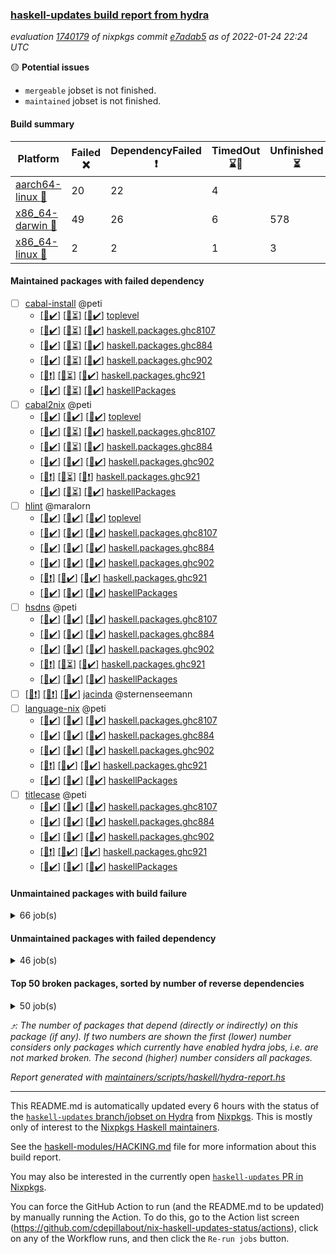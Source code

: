 ### [haskell-updates build report from hydra](https://hydra.nixos.org/jobset/nixpkgs/haskell-updates)
*evaluation [1740179](https://hydra.nixos.org/eval/1740179) of nixpkgs commit [e7adab5](https://github.com/NixOS/nixpkgs/commits/e7adab577c7120d8e76d5a28f1552836ccdd69fc) as of 2022-01-24 22:24 UTC*

:yellow_circle: **Potential issues**
  * `mergeable` jobset is not finished.
  * `maintained` jobset is not finished.

#### Build summary

 | Platform | Failed :x: | DependencyFailed :heavy_exclamation_mark: | TimedOut :hourglass::no_entry_sign: | Unfinished :hourglass_flowing_sand: | Success :heavy_check_mark: | 
 | --- | --- | --- | --- | --- | --- | 
 | [aarch64-linux :iphone:](https://hydra.nixos.org/eval/1740179?filter=.aarch64-linux) | 20 | 22 | 4 |  | 7145 | 
 | [x86_64-darwin :apple:](https://hydra.nixos.org/eval/1740179?filter=.x86_64-darwin) | 49 | 26 | 6 | 578 | 6475 | 
 | [x86_64-linux :penguin:](https://hydra.nixos.org/eval/1740179?filter=.x86_64-linux) | 2 | 2 | 1 | 3 | 7215 | 
#### Maintained packages with failed dependency
- [ ] [cabal-install](https://hydra.nixos.org/eval/1740179?filter=cabal-install) @peti
  - [[:iphone::heavy_check_mark:]](https://hydra.nixos.org/build/165216299) [[:apple::hourglass_flowing_sand:]](https://hydra.nixos.org/build/165216261) [[:penguin::heavy_check_mark:]](https://hydra.nixos.org/build/165218800) [toplevel](https://hydra.nixos.org/eval/1740179?filter=cabal-install)
  - [[:iphone::heavy_check_mark:]](https://hydra.nixos.org/build/165217407) [[:apple::hourglass_flowing_sand:]](https://hydra.nixos.org/build/165215273) [[:penguin::heavy_check_mark:]](https://hydra.nixos.org/build/165215329) [haskell.packages.ghc8107](https://hydra.nixos.org/eval/1740179?filter=haskell.packages.ghc8107.cabal-install)
  - [[:iphone::heavy_check_mark:]](https://hydra.nixos.org/build/165215454) [[:apple::hourglass_flowing_sand:]](https://hydra.nixos.org/build/165217418) [[:penguin::heavy_check_mark:]](https://hydra.nixos.org/build/165217020) [haskell.packages.ghc884](https://hydra.nixos.org/eval/1740179?filter=haskell.packages.ghc884.cabal-install)
  - [[:iphone::heavy_check_mark:]](https://hydra.nixos.org/build/165216940) [[:apple::hourglass_flowing_sand:]](https://hydra.nixos.org/build/165215377) [[:penguin::heavy_check_mark:]](https://hydra.nixos.org/build/165216016) [haskell.packages.ghc902](https://hydra.nixos.org/eval/1740179?filter=haskell.packages.ghc902.cabal-install)
  - [[:iphone::heavy_exclamation_mark:]](https://hydra.nixos.org/build/165245288) [[:apple::hourglass_flowing_sand:]](https://hydra.nixos.org/build/165245280) [[:penguin::heavy_check_mark:]](https://hydra.nixos.org/build/165245282) [haskell.packages.ghc921](https://hydra.nixos.org/eval/1740179?filter=haskell.packages.ghc921.cabal-install)
  - [[:iphone::heavy_check_mark:]](https://hydra.nixos.org/build/165215342) [[:apple::hourglass_flowing_sand:]](https://hydra.nixos.org/build/165216052) [[:penguin::heavy_check_mark:]](https://hydra.nixos.org/build/165216217) [haskellPackages](https://hydra.nixos.org/eval/1740179?filter=haskellPackages.cabal-install)
- [ ] [cabal2nix](https://hydra.nixos.org/eval/1740179?filter=cabal2nix) @peti
  - [[:iphone::heavy_check_mark:]](https://hydra.nixos.org/build/165217163) [[:apple::heavy_check_mark:]](https://hydra.nixos.org/build/165218249) [[:penguin::heavy_check_mark:]](https://hydra.nixos.org/build/165216930) [toplevel](https://hydra.nixos.org/eval/1740179?filter=cabal2nix)
  - [[:iphone::heavy_check_mark:]](https://hydra.nixos.org/build/165217963) [[:apple::hourglass_flowing_sand:]](https://hydra.nixos.org/build/165218731) [[:penguin::heavy_check_mark:]](https://hydra.nixos.org/build/165215116) [haskell.packages.ghc8107](https://hydra.nixos.org/eval/1740179?filter=haskell.packages.ghc8107.cabal2nix)
  - [[:iphone::heavy_check_mark:]](https://hydra.nixos.org/build/165215140) [[:apple::hourglass_flowing_sand:]](https://hydra.nixos.org/build/165217254) [[:penguin::heavy_check_mark:]](https://hydra.nixos.org/build/165216580) [haskell.packages.ghc884](https://hydra.nixos.org/eval/1740179?filter=haskell.packages.ghc884.cabal2nix)
  - [[:iphone::heavy_check_mark:]](https://hydra.nixos.org/build/165216957) [[:apple::heavy_check_mark:]](https://hydra.nixos.org/build/165215387) [[:penguin::heavy_check_mark:]](https://hydra.nixos.org/build/165216607) [haskell.packages.ghc902](https://hydra.nixos.org/eval/1740179?filter=haskell.packages.ghc902.cabal2nix)
  - [[:iphone::heavy_exclamation_mark:]](https://hydra.nixos.org/build/165245279) [[:apple::hourglass_flowing_sand:]](https://hydra.nixos.org/build/165245286) [[:penguin::heavy_exclamation_mark:]](https://hydra.nixos.org/build/165245302) [haskell.packages.ghc921](https://hydra.nixos.org/eval/1740179?filter=haskell.packages.ghc921.cabal2nix)
  - [[:iphone::heavy_check_mark:]](https://hydra.nixos.org/build/165218573) [[:apple::hourglass_flowing_sand:]](https://hydra.nixos.org/build/165217515) [[:penguin::heavy_check_mark:]](https://hydra.nixos.org/build/165217323) [haskellPackages](https://hydra.nixos.org/eval/1740179?filter=haskellPackages.cabal2nix)
- [ ] [hlint](https://hydra.nixos.org/eval/1740179?filter=hlint) @maralorn
  - [[:iphone::heavy_check_mark:]](https://hydra.nixos.org/build/164942263) [[:apple::heavy_check_mark:]](https://hydra.nixos.org/build/164943174) [[:penguin::heavy_check_mark:]](https://hydra.nixos.org/build/164942542) [toplevel](https://hydra.nixos.org/eval/1740179?filter=hlint)
  - [[:iphone::heavy_check_mark:]](https://hydra.nixos.org/build/164946528) [[:apple::heavy_check_mark:]](https://hydra.nixos.org/build/164944114) [[:penguin::heavy_check_mark:]](https://hydra.nixos.org/build/164947190) [haskell.packages.ghc8107](https://hydra.nixos.org/eval/1740179?filter=haskell.packages.ghc8107.hlint)
  - [[:iphone::heavy_check_mark:]](https://hydra.nixos.org/build/164942727) [[:apple::heavy_check_mark:]](https://hydra.nixos.org/build/164948647) [[:penguin::heavy_check_mark:]](https://hydra.nixos.org/build/164942167) [haskell.packages.ghc884](https://hydra.nixos.org/eval/1740179?filter=haskell.packages.ghc884.hlint)
  - [[:iphone::heavy_check_mark:]](https://hydra.nixos.org/build/164942594) [[:apple::heavy_check_mark:]](https://hydra.nixos.org/build/164947311) [[:penguin::heavy_check_mark:]](https://hydra.nixos.org/build/164946739) [haskell.packages.ghc902](https://hydra.nixos.org/eval/1740179?filter=haskell.packages.ghc902.hlint)
  - [[:iphone::heavy_exclamation_mark:]](https://hydra.nixos.org/build/164941831) [[:apple::heavy_check_mark:]](https://hydra.nixos.org/build/164944186) [[:penguin::heavy_check_mark:]](https://hydra.nixos.org/build/164948220) [haskell.packages.ghc921](https://hydra.nixos.org/eval/1740179?filter=haskell.packages.ghc921.hlint)
  - [[:iphone::heavy_check_mark:]](https://hydra.nixos.org/build/164946073) [[:apple::heavy_check_mark:]](https://hydra.nixos.org/build/164941968) [[:penguin::heavy_check_mark:]](https://hydra.nixos.org/build/164941991) [haskellPackages](https://hydra.nixos.org/eval/1740179?filter=haskellPackages.hlint)
- [ ] [hsdns](https://hydra.nixos.org/eval/1740179?filter=hsdns) @peti
  - [[:iphone::heavy_check_mark:]](https://hydra.nixos.org/build/163598299) [[:apple::heavy_check_mark:]](https://hydra.nixos.org/build/163593462) [[:penguin::heavy_check_mark:]](https://hydra.nixos.org/build/163597083) [haskell.packages.ghc8107](https://hydra.nixos.org/eval/1740179?filter=haskell.packages.ghc8107.hsdns)
  - [[:iphone::heavy_check_mark:]](https://hydra.nixos.org/build/163606362) [[:apple::heavy_check_mark:]](https://hydra.nixos.org/build/163599425) [[:penguin::heavy_check_mark:]](https://hydra.nixos.org/build/163594078) [haskell.packages.ghc884](https://hydra.nixos.org/eval/1740179?filter=haskell.packages.ghc884.hsdns)
  - [[:iphone::heavy_check_mark:]](https://hydra.nixos.org/build/163603200) [[:apple::heavy_check_mark:]](https://hydra.nixos.org/build/163610922) [[:penguin::heavy_check_mark:]](https://hydra.nixos.org/build/163609631) [haskell.packages.ghc902](https://hydra.nixos.org/eval/1740179?filter=haskell.packages.ghc902.hsdns)
  - [[:iphone::heavy_exclamation_mark:]](https://hydra.nixos.org/build/165245303) [[:apple::hourglass_flowing_sand:]](https://hydra.nixos.org/build/165245274) [[:penguin::heavy_check_mark:]](https://hydra.nixos.org/build/165245290) [haskell.packages.ghc921](https://hydra.nixos.org/eval/1740179?filter=haskell.packages.ghc921.hsdns)
  - [[:iphone::heavy_check_mark:]](https://hydra.nixos.org/build/163595651) [[:apple::heavy_check_mark:]](https://hydra.nixos.org/build/163603397) [[:penguin::heavy_check_mark:]](https://hydra.nixos.org/build/163608482) [haskellPackages](https://hydra.nixos.org/eval/1740179?filter=haskellPackages.hsdns)
- [ ] [[:iphone::heavy_exclamation_mark:]](https://hydra.nixos.org/build/165217761) [[:apple::heavy_exclamation_mark:]](https://hydra.nixos.org/build/165216805) [[:penguin::heavy_check_mark:]](https://hydra.nixos.org/build/165215018) [jacinda](https://hydra.nixos.org/eval/1740179?filter=jacinda) @sternenseemann
- [ ] [language-nix](https://hydra.nixos.org/eval/1740179?filter=language-nix) @peti
  - [[:iphone::heavy_check_mark:]](https://hydra.nixos.org/build/164945580) [[:apple::heavy_check_mark:]](https://hydra.nixos.org/build/164942844) [[:penguin::heavy_check_mark:]](https://hydra.nixos.org/build/164946350) [haskell.packages.ghc8107](https://hydra.nixos.org/eval/1740179?filter=haskell.packages.ghc8107.language-nix)
  - [[:iphone::heavy_check_mark:]](https://hydra.nixos.org/build/164948066) [[:apple::heavy_check_mark:]](https://hydra.nixos.org/build/164944358) [[:penguin::heavy_check_mark:]](https://hydra.nixos.org/build/164947761) [haskell.packages.ghc884](https://hydra.nixos.org/eval/1740179?filter=haskell.packages.ghc884.language-nix)
  - [[:iphone::heavy_check_mark:]](https://hydra.nixos.org/build/164946998) [[:apple::heavy_check_mark:]](https://hydra.nixos.org/build/164942141) [[:penguin::heavy_check_mark:]](https://hydra.nixos.org/build/164943550) [haskell.packages.ghc902](https://hydra.nixos.org/eval/1740179?filter=haskell.packages.ghc902.language-nix)
  - [[:iphone::heavy_exclamation_mark:]](https://hydra.nixos.org/build/164943169) [[:apple::heavy_check_mark:]](https://hydra.nixos.org/build/164947610) [[:penguin::heavy_check_mark:]](https://hydra.nixos.org/build/164943232) [haskell.packages.ghc921](https://hydra.nixos.org/eval/1740179?filter=haskell.packages.ghc921.language-nix)
  - [[:iphone::heavy_check_mark:]](https://hydra.nixos.org/build/164945289) [[:apple::heavy_check_mark:]](https://hydra.nixos.org/build/164945407) [[:penguin::heavy_check_mark:]](https://hydra.nixos.org/build/164945326) [haskellPackages](https://hydra.nixos.org/eval/1740179?filter=haskellPackages.language-nix)
- [ ] [titlecase](https://hydra.nixos.org/eval/1740179?filter=titlecase) @peti
  - [[:iphone::heavy_check_mark:]](https://hydra.nixos.org/build/163603558) [[:apple::heavy_check_mark:]](https://hydra.nixos.org/build/163610959) [[:penguin::heavy_check_mark:]](https://hydra.nixos.org/build/163611365) [haskell.packages.ghc8107](https://hydra.nixos.org/eval/1740179?filter=haskell.packages.ghc8107.titlecase)
  - [[:iphone::heavy_check_mark:]](https://hydra.nixos.org/build/163593759) [[:apple::heavy_check_mark:]](https://hydra.nixos.org/build/163605317) [[:penguin::heavy_check_mark:]](https://hydra.nixos.org/build/163605764) [haskell.packages.ghc884](https://hydra.nixos.org/eval/1740179?filter=haskell.packages.ghc884.titlecase)
  - [[:iphone::heavy_check_mark:]](https://hydra.nixos.org/build/163605202) [[:apple::heavy_check_mark:]](https://hydra.nixos.org/build/163591651) [[:penguin::heavy_check_mark:]](https://hydra.nixos.org/build/163609862) [haskell.packages.ghc902](https://hydra.nixos.org/eval/1740179?filter=haskell.packages.ghc902.titlecase)
  - [[:iphone::heavy_exclamation_mark:]](https://hydra.nixos.org/build/163609780) [[:apple::heavy_check_mark:]](https://hydra.nixos.org/build/163599542) [[:penguin::heavy_check_mark:]](https://hydra.nixos.org/build/163606707) [haskell.packages.ghc921](https://hydra.nixos.org/eval/1740179?filter=haskell.packages.ghc921.titlecase)
  - [[:iphone::heavy_check_mark:]](https://hydra.nixos.org/build/163609027) [[:apple::heavy_check_mark:]](https://hydra.nixos.org/build/163592902) [[:penguin::heavy_check_mark:]](https://hydra.nixos.org/build/163604853) [haskellPackages](https://hydra.nixos.org/eval/1740179?filter=haskellPackages.titlecase)
#### Unmaintained packages with build failure
<details><summary>66 job(s) </summary>

- [ ] [[:iphone::heavy_check_mark:]](https://hydra.nixos.org/build/163602909) [[:apple::x:]](https://hydra.nixos.org/build/163593731) [[:penguin::heavy_check_mark:]](https://hydra.nixos.org/build/163595162) [haskellPackages.di-core](https://hydra.nixos.org/eval/1740179?filter=haskellPackages.di-core)  :arrow_heading_up: 7 | 11
- [ ] [[:iphone::heavy_check_mark:]](https://hydra.nixos.org/build/163594891) [[:apple::x:]](https://hydra.nixos.org/build/163597672) [[:penguin::heavy_check_mark:]](https://hydra.nixos.org/build/163598563) [haskellPackages.thyme](https://hydra.nixos.org/eval/1740179?filter=haskellPackages.thyme)  :arrow_heading_up: 6 | 15
- [ ] [[:iphone::heavy_check_mark:]](https://hydra.nixos.org/build/164945693) [[:apple::x:]](https://hydra.nixos.org/build/164941536) [[:penguin::heavy_check_mark:]](https://hydra.nixos.org/build/164944317) [haskellPackages.exinst](https://hydra.nixos.org/eval/1740179?filter=haskellPackages.exinst)  :arrow_heading_up: 4 | 6
- [ ] [[:iphone::x:]](https://hydra.nixos.org/build/164945369) [[:apple::x:]](https://hydra.nixos.org/build/164947298) [[:penguin::heavy_check_mark:]](https://hydra.nixos.org/build/164948422) [haskellPackages.ptr-poker](https://hydra.nixos.org/eval/1740179?filter=haskellPackages.ptr-poker)  :arrow_heading_up: 3 | 4
- [ ] [[:iphone::x:]](https://hydra.nixos.org/build/163607420) [[:apple::heavy_check_mark:]](https://hydra.nixos.org/build/163599554) [[:penguin::heavy_check_mark:]](https://hydra.nixos.org/build/163611279) [haskellPackages.twitter-types](https://hydra.nixos.org/eval/1740179?filter=haskellPackages.twitter-types)  :arrow_heading_up: 2 | 4
- [ ] [[:iphone::x:]](https://hydra.nixos.org/build/163606438) [[:apple::heavy_check_mark:]](https://hydra.nixos.org/build/163606697) [[:penguin::heavy_check_mark:]](https://hydra.nixos.org/build/163611167) [haskellPackages.long-double](https://hydra.nixos.org/eval/1740179?filter=haskellPackages.long-double)  :arrow_heading_up: 2 | 2
- [ ] [[:iphone::x:]](https://hydra.nixos.org/build/163591938) [[:apple::heavy_check_mark:]](https://hydra.nixos.org/build/163601510) [[:penguin::heavy_check_mark:]](https://hydra.nixos.org/build/163598995) [haskellPackages.OrderedBits](https://hydra.nixos.org/eval/1740179?filter=haskellPackages.OrderedBits)  :arrow_heading_up: 1 | 36
- [ ] [[:iphone::heavy_check_mark:]](https://hydra.nixos.org/build/164947185) [[:apple::x:]](https://hydra.nixos.org/build/164943662) [[:penguin::heavy_check_mark:]](https://hydra.nixos.org/build/164943665) [haskellPackages.free-vector-spaces](https://hydra.nixos.org/eval/1740179?filter=haskellPackages.free-vector-spaces)  :arrow_heading_up: 1 | 7
- [ ] [[:iphone::x:]](https://hydra.nixos.org/build/165245287) [[:apple::hourglass_flowing_sand:]](https://hydra.nixos.org/build/165245285) [[:penguin::heavy_check_mark:]](https://hydra.nixos.org/build/165245294) [haskellPackages.quic](https://hydra.nixos.org/eval/1740179?filter=haskellPackages.quic)  :arrow_heading_up: 1 | 2
- [ ] [[:iphone::x:]](https://hydra.nixos.org/build/163597825) [[:apple::x:]](https://hydra.nixos.org/build/163601032) [[:penguin::heavy_check_mark:]](https://hydra.nixos.org/build/163590812) [haskellPackages.easytensor](https://hydra.nixos.org/eval/1740179?filter=haskellPackages.easytensor)  :arrow_heading_up: 1 | 1
- [ ] [[:iphone::heavy_check_mark:]](https://hydra.nixos.org/build/164943996) [[:apple::x:]](https://hydra.nixos.org/build/164947196) [[:penguin::heavy_check_mark:]](https://hydra.nixos.org/build/164946317) [haskellPackages.gi-gdkx11](https://hydra.nixos.org/eval/1740179?filter=haskellPackages.gi-gdkx11)  :arrow_heading_up: 1 | 1
- [ ] [[:iphone::heavy_check_mark:]](https://hydra.nixos.org/build/163605853) [[:apple::x:]](https://hydra.nixos.org/build/163611103) [[:penguin::heavy_check_mark:]](https://hydra.nixos.org/build/163610781) [haskellPackages.keep-alive](https://hydra.nixos.org/eval/1740179?filter=haskellPackages.keep-alive)  :arrow_heading_up: 1 | 1
- [ ] [[:iphone::x:]](https://hydra.nixos.org/build/163612271) [[:apple::heavy_check_mark:]](https://hydra.nixos.org/build/163608437) [[:penguin::heavy_check_mark:]](https://hydra.nixos.org/build/163592805) [haskellPackages.nlopt-haskell](https://hydra.nixos.org/eval/1740179?filter=haskellPackages.nlopt-haskell)  :arrow_heading_up: 1 | 1
- [ ] [[:iphone::heavy_check_mark:]](https://hydra.nixos.org/build/164944150) [[:apple::x:]](https://hydra.nixos.org/build/164942382) [[:penguin::heavy_check_mark:]](https://hydra.nixos.org/build/164945767) [haskellPackages.opencv](https://hydra.nixos.org/eval/1740179?filter=haskellPackages.opencv)  :arrow_heading_up: 1 | 1
- [ ] [[:iphone::x:]](https://hydra.nixos.org/build/163602341) [[:apple::heavy_check_mark:]](https://hydra.nixos.org/build/163592772) [[:penguin::heavy_check_mark:]](https://hydra.nixos.org/build/163600619) [haskellPackages.unicode-properties](https://hydra.nixos.org/eval/1740179?filter=haskellPackages.unicode-properties)  :arrow_heading_up: 1 | 1
- [ ] [[:iphone::x:]](https://hydra.nixos.org/build/165216160) [[:apple::hourglass_flowing_sand:]](https://hydra.nixos.org/build/165217758) [[:penguin::heavy_check_mark:]](https://hydra.nixos.org/build/165218290) [haskellPackages.accelerate-llvm](https://hydra.nixos.org/eval/1740179?filter=haskellPackages.accelerate-llvm)  :arrow_heading_up: 0 | 8
- [ ] [[:iphone::x:]](https://hydra.nixos.org/build/163593105) [[:apple::heavy_check_mark:]](https://hydra.nixos.org/build/163609414) [[:penguin::heavy_check_mark:]](https://hydra.nixos.org/build/163602769) [haskellPackages.freetype2](https://hydra.nixos.org/eval/1740179?filter=haskellPackages.freetype2)  :arrow_heading_up: 0 | 7
- [ ] [[:iphone::heavy_check_mark:]](https://hydra.nixos.org/build/163610748) [[:apple::x:]](https://hydra.nixos.org/build/163609063) [[:penguin::heavy_check_mark:]](https://hydra.nixos.org/build/163597417) [haskellPackages.pipes-zlib](https://hydra.nixos.org/eval/1740179?filter=haskellPackages.pipes-zlib)  :arrow_heading_up: 0 | 5
- [ ] [[:iphone::heavy_check_mark:]](https://hydra.nixos.org/build/163604730) [[:apple::x:]](https://hydra.nixos.org/build/163591596) [[:penguin::heavy_check_mark:]](https://hydra.nixos.org/build/163601566) [haskellPackages.hmidi](https://hydra.nixos.org/eval/1740179?filter=haskellPackages.hmidi)  :arrow_heading_up: 0 | 4
- [ ] [[:iphone::heavy_check_mark:]](https://hydra.nixos.org/build/164944011) [[:apple::x:]](https://hydra.nixos.org/build/164948707) [[:penguin::heavy_check_mark:]](https://hydra.nixos.org/build/164946968) [haskellPackages.zip](https://hydra.nixos.org/eval/1740179?filter=haskellPackages.zip)  :arrow_heading_up: 0 | 4
- [ ] [[:iphone::heavy_check_mark:]](https://hydra.nixos.org/build/163607902) [[:apple::x:]](https://hydra.nixos.org/build/163610720) [[:penguin::heavy_check_mark:]](https://hydra.nixos.org/build/163594875) [haskellPackages.posix-socket](https://hydra.nixos.org/eval/1740179?filter=haskellPackages.posix-socket)  :arrow_heading_up: 0 | 2
- [ ] [[:iphone::heavy_check_mark:]](https://hydra.nixos.org/build/163601275) [[:apple::x:]](https://hydra.nixos.org/build/163597993) [[:penguin::heavy_check_mark:]](https://hydra.nixos.org/build/163610805) [haskellPackages.hamid](https://hydra.nixos.org/eval/1740179?filter=haskellPackages.hamid)  :arrow_heading_up: 0 | 1
- [ ] [[:iphone::heavy_check_mark:]](https://hydra.nixos.org/build/163591202) [[:apple::x:]](https://hydra.nixos.org/build/163594989) [[:penguin::heavy_check_mark:]](https://hydra.nixos.org/build/163600017) [haskellPackages.hmatrix-morpheus](https://hydra.nixos.org/eval/1740179?filter=haskellPackages.hmatrix-morpheus)  :arrow_heading_up: 0 | 1
- [ ] [[:iphone::heavy_check_mark:]](https://hydra.nixos.org/build/163597611) [[:apple::x:]](https://hydra.nixos.org/build/163592124) [[:penguin::heavy_check_mark:]](https://hydra.nixos.org/build/163591085) [haskellPackages.huckleberry](https://hydra.nixos.org/eval/1740179?filter=haskellPackages.huckleberry)  :arrow_heading_up: 0 | 1
- [ ] [[:iphone::heavy_check_mark:]](https://hydra.nixos.org/build/164453682) [[:apple::x:]](https://hydra.nixos.org/build/163601268) [[:penguin::heavy_check_mark:]](https://hydra.nixos.org/build/164453475) [haskellPackages.openal-ffi](https://hydra.nixos.org/eval/1740179?filter=haskellPackages.openal-ffi)  :arrow_heading_up: 0 | 1
- [ ] [[:iphone::x:]](https://hydra.nixos.org/build/163608470) [[:apple::heavy_check_mark:]](https://hydra.nixos.org/build/163608295) [[:penguin::heavy_check_mark:]](https://hydra.nixos.org/build/163591677) [haskellPackages.picosat](https://hydra.nixos.org/eval/1740179?filter=haskellPackages.picosat)  :arrow_heading_up: 0 | 1
- [ ] [[:iphone::heavy_check_mark:]](https://hydra.nixos.org/build/163603685) [[:apple::x:]](https://hydra.nixos.org/build/163604347) [[:penguin::heavy_check_mark:]](https://hydra.nixos.org/build/163612387) [haskellPackages.select](https://hydra.nixos.org/eval/1740179?filter=haskellPackages.select)  :arrow_heading_up: 0 | 1
- [ ] [[:iphone::heavy_check_mark:]](https://hydra.nixos.org/build/163612080) [[:apple::x:]](https://hydra.nixos.org/build/163605847) [[:penguin::heavy_check_mark:]](https://hydra.nixos.org/build/163597087) [haskellPackages.sysinfo](https://hydra.nixos.org/eval/1740179?filter=haskellPackages.sysinfo)  :arrow_heading_up: 0 | 1
- [ ] [[:iphone::heavy_check_mark:]](https://hydra.nixos.org/build/163597252) [[:apple::x:]](https://hydra.nixos.org/build/163611368) [[:penguin::heavy_check_mark:]](https://hydra.nixos.org/build/163610804) [haskellPackages.FractalArt](https://hydra.nixos.org/eval/1740179?filter=haskellPackages.FractalArt) 
- [ ] [[:iphone::x:]](https://hydra.nixos.org/build/163605782) [[:apple::heavy_check_mark:]](https://hydra.nixos.org/build/163590814) [[:penguin::heavy_check_mark:]](https://hydra.nixos.org/build/163609608) [haskellPackages.HsASA](https://hydra.nixos.org/eval/1740179?filter=haskellPackages.HsASA) 
- [ ] [[:iphone::heavy_check_mark:]](https://hydra.nixos.org/build/163610256) [[:apple::x:]](https://hydra.nixos.org/build/163601720) [[:penguin::heavy_check_mark:]](https://hydra.nixos.org/build/163591510) [haskellPackages.chiphunk](https://hydra.nixos.org/eval/1740179?filter=haskellPackages.chiphunk) 
- [ ] [[:iphone::heavy_check_mark:]](https://hydra.nixos.org/build/163604321) [[:apple::x:]](https://hydra.nixos.org/build/163600324) [[:penguin::heavy_check_mark:]](https://hydra.nixos.org/build/163595948) [haskellPackages.diskhash](https://hydra.nixos.org/eval/1740179?filter=haskellPackages.diskhash) 
- [ ] [[:iphone::heavy_check_mark:]](https://hydra.nixos.org/build/163606690) [[:apple::x:]](https://hydra.nixos.org/build/163607960) [[:penguin::heavy_check_mark:]](https://hydra.nixos.org/build/163596661) [haskellPackages.epub-tools](https://hydra.nixos.org/eval/1740179?filter=haskellPackages.epub-tools) 
- [ ] [[:iphone::heavy_check_mark:]](https://hydra.nixos.org/build/163601574) [[:apple::x:]](https://hydra.nixos.org/build/163612101) [[:penguin::heavy_check_mark:]](https://hydra.nixos.org/build/163592305) [haskellPackages.float128](https://hydra.nixos.org/eval/1740179?filter=haskellPackages.float128) 
- [ ] [[:iphone::x:]](https://hydra.nixos.org/build/164453635) [[:penguin::heavy_check_mark:]](https://hydra.nixos.org/build/164453617) [haskellPackages.gnome-keyring](https://hydra.nixos.org/eval/1740179?filter=haskellPackages.gnome-keyring) 
- [ ] [[:iphone::heavy_check_mark:]](https://hydra.nixos.org/build/164453830) [[:apple::x:]](https://hydra.nixos.org/build/163605120) [[:penguin::heavy_check_mark:]](https://hydra.nixos.org/build/164453573) [haskellPackages.gtk-traymanager](https://hydra.nixos.org/eval/1740179?filter=haskellPackages.gtk-traymanager) 
- [ ] [[:iphone::x:]](https://hydra.nixos.org/build/165215561) [[:apple::hourglass_flowing_sand:]](https://hydra.nixos.org/build/165218207) [[:penguin::x:]](https://hydra.nixos.org/build/165217025) [haskellPackages.hasql-transaction-io](https://hydra.nixos.org/eval/1740179?filter=haskellPackages.hasql-transaction-io) 
- [ ] [[:iphone::heavy_check_mark:]](https://hydra.nixos.org/build/163591117) [[:apple::x:]](https://hydra.nixos.org/build/163603471) [[:penguin::heavy_check_mark:]](https://hydra.nixos.org/build/163600650) [haskellPackages.hid](https://hydra.nixos.org/eval/1740179?filter=haskellPackages.hid) 
- [ ] [[:iphone::heavy_check_mark:]](https://hydra.nixos.org/build/164943407) [[:apple::x:]](https://hydra.nixos.org/build/164946048) [[:penguin::heavy_check_mark:]](https://hydra.nixos.org/build/164942264) [haskellPackages.higher-leveldb](https://hydra.nixos.org/eval/1740179?filter=haskellPackages.higher-leveldb) 
- [ ] [[:iphone::heavy_check_mark:]](https://hydra.nixos.org/build/164945176) [[:apple::x:]](https://hydra.nixos.org/build/164947202) [[:penguin::heavy_check_mark:]](https://hydra.nixos.org/build/164943273) [haskellPackages.highlight](https://hydra.nixos.org/eval/1740179?filter=haskellPackages.highlight) 
- [ ] [[:iphone::heavy_check_mark:]](https://hydra.nixos.org/build/164942256) [[:apple::x:]](https://hydra.nixos.org/build/164941308) [[:penguin::heavy_check_mark:]](https://hydra.nixos.org/build/164942744) [haskellPackages.hinotify-conduit](https://hydra.nixos.org/eval/1740179?filter=haskellPackages.hinotify-conduit) 
- [ ] [[:iphone::x:]](https://hydra.nixos.org/build/164944429) [[:apple::heavy_check_mark:]](https://hydra.nixos.org/build/164943173) [[:penguin::heavy_check_mark:]](https://hydra.nixos.org/build/164946618) [haskellPackages.hq](https://hydra.nixos.org/eval/1740179?filter=haskellPackages.hq) 
- [ ] [[:iphone::heavy_check_mark:]](https://hydra.nixos.org/build/164946422) [[:apple::x:]](https://hydra.nixos.org/build/164948714) [[:penguin::heavy_check_mark:]](https://hydra.nixos.org/build/164948839) [haskellPackages.hs](https://hydra.nixos.org/eval/1740179?filter=haskellPackages.hs) 
- [ ] [[:iphone::heavy_check_mark:]](https://hydra.nixos.org/build/163593117) [[:apple::x:]](https://hydra.nixos.org/build/163592291) [[:penguin::heavy_check_mark:]](https://hydra.nixos.org/build/163602288) [haskellPackages.hsshellscript](https://hydra.nixos.org/eval/1740179?filter=haskellPackages.hsshellscript) 
- [ ] [[:iphone::heavy_check_mark:]](https://hydra.nixos.org/build/163602442) [[:apple::x:]](https://hydra.nixos.org/build/163595519) [[:penguin::heavy_check_mark:]](https://hydra.nixos.org/build/163607853) [haskellPackages.hssourceinfo](https://hydra.nixos.org/eval/1740179?filter=haskellPackages.hssourceinfo) 
- [ ] [[:iphone::heavy_check_mark:]](https://hydra.nixos.org/build/163601591) [[:apple::x:]](https://hydra.nixos.org/build/163599022) [[:penguin::heavy_check_mark:]](https://hydra.nixos.org/build/163591792) [haskellPackages.ipcvar](https://hydra.nixos.org/eval/1740179?filter=haskellPackages.ipcvar) 
- [ ] [[:iphone::heavy_check_mark:]](https://hydra.nixos.org/build/163602075) [[:apple::x:]](https://hydra.nixos.org/build/163604722) [[:penguin::heavy_check_mark:]](https://hydra.nixos.org/build/163593725) [haskellPackages.linux-framebuffer](https://hydra.nixos.org/eval/1740179?filter=haskellPackages.linux-framebuffer) 
- [ ] [[:iphone::heavy_check_mark:]](https://hydra.nixos.org/build/163609419) [[:apple::x:]](https://hydra.nixos.org/build/163602185) [[:penguin::heavy_check_mark:]](https://hydra.nixos.org/build/163602902) [haskellPackages.mercury-api](https://hydra.nixos.org/eval/1740179?filter=haskellPackages.mercury-api) 
- [ ] [[:iphone::heavy_check_mark:]](https://hydra.nixos.org/build/163591659) [[:apple::x:]](https://hydra.nixos.org/build/163607780) [[:penguin::heavy_check_mark:]](https://hydra.nixos.org/build/163609036) [haskellPackages.nano-cryptr](https://hydra.nixos.org/eval/1740179?filter=haskellPackages.nano-cryptr) 
- [ ] [[:iphone::heavy_check_mark:]](https://hydra.nixos.org/build/164947341) [[:apple::x:]](https://hydra.nixos.org/build/164942956) [[:penguin::heavy_check_mark:]](https://hydra.nixos.org/build/164944242) [haskellPackages.ping-wrapper](https://hydra.nixos.org/eval/1740179?filter=haskellPackages.ping-wrapper) 
- [ ] [[:iphone::x:]](https://hydra.nixos.org/build/164946050) [[:apple::heavy_check_mark:]](https://hydra.nixos.org/build/164947359) [[:penguin::heavy_check_mark:]](https://hydra.nixos.org/build/164946620) [haskellPackages.poker](https://hydra.nixos.org/eval/1740179?filter=haskellPackages.poker) 
- [ ] [[:iphone::heavy_check_mark:]](https://hydra.nixos.org/build/163593770) [[:apple::x:]](https://hydra.nixos.org/build/163602545) [[:penguin::heavy_check_mark:]](https://hydra.nixos.org/build/163595911) [haskellPackages.posix-timer](https://hydra.nixos.org/eval/1740179?filter=haskellPackages.posix-timer) 
- [ ] [[:iphone::heavy_check_mark:]](https://hydra.nixos.org/build/163591252) [[:apple::x:]](https://hydra.nixos.org/build/163593288) [[:penguin::heavy_check_mark:]](https://hydra.nixos.org/build/163608581) [haskellPackages.procex](https://hydra.nixos.org/eval/1740179?filter=haskellPackages.procex) 
- [ ] [[:iphone::heavy_check_mark:]](https://hydra.nixos.org/build/163602132) [[:apple::x:]](https://hydra.nixos.org/build/163606740) [[:penguin::heavy_check_mark:]](https://hydra.nixos.org/build/163592676) [haskellPackages.pthread](https://hydra.nixos.org/eval/1740179?filter=haskellPackages.pthread) 
- [ ] [[:iphone::x:]](https://hydra.nixos.org/build/163594556) [[:apple::heavy_check_mark:]](https://hydra.nixos.org/build/163598269) [[:penguin::heavy_check_mark:]](https://hydra.nixos.org/build/163609766) [haskellPackages.risc386](https://hydra.nixos.org/eval/1740179?filter=haskellPackages.risc386) 
- [ ] [[:iphone::heavy_check_mark:]](https://hydra.nixos.org/build/165215437) [[:apple::x:]](https://hydra.nixos.org/build/165216678) [[:penguin::heavy_check_mark:]](https://hydra.nixos.org/build/165217191) [haskellPackages.sandwich-webdriver](https://hydra.nixos.org/eval/1740179?filter=haskellPackages.sandwich-webdriver) 
- [ ] [[:iphone::heavy_check_mark:]](https://hydra.nixos.org/build/164453489) [[:apple::x:]](https://hydra.nixos.org/build/163595497) [[:penguin::heavy_check_mark:]](https://hydra.nixos.org/build/164453806) [haskellPackages.sfml-audio](https://hydra.nixos.org/eval/1740179?filter=haskellPackages.sfml-audio) 
- [ ] [[:iphone::heavy_check_mark:]](https://hydra.nixos.org/build/163611445) [[:apple::x:]](https://hydra.nixos.org/build/163612542) [[:penguin::heavy_check_mark:]](https://hydra.nixos.org/build/163598791) [haskellPackages.shared-memory](https://hydra.nixos.org/eval/1740179?filter=haskellPackages.shared-memory) 
- [ ] [[:iphone::heavy_check_mark:]](https://hydra.nixos.org/build/164946366) [[:apple::x:]](https://hydra.nixos.org/build/164945924) [[:penguin::heavy_check_mark:]](https://hydra.nixos.org/build/164941351) [haskellPackages.tailfile-hinotify](https://hydra.nixos.org/eval/1740179?filter=haskellPackages.tailfile-hinotify) 
- [ ] [[:iphone::x:]](https://hydra.nixos.org/build/165215452) [[:apple::x:]](https://hydra.nixos.org/build/165217103) [[:penguin::x:]](https://hydra.nixos.org/build/165218321) [haskellPackages.webauthn](https://hydra.nixos.org/eval/1740179?filter=haskellPackages.webauthn) 
- [ ] [[:iphone::x:]](https://hydra.nixos.org/build/163610734) [[:apple::heavy_check_mark:]](https://hydra.nixos.org/build/163608452) [[:penguin::heavy_check_mark:]](https://hydra.nixos.org/build/163595043) [haskellPackages.wiringPi](https://hydra.nixos.org/eval/1740179?filter=haskellPackages.wiringPi) 
- [ ] [[:iphone::x:]](https://hydra.nixos.org/build/163602773) [[:apple::heavy_check_mark:]](https://hydra.nixos.org/build/163599919) [[:penguin::heavy_check_mark:]](https://hydra.nixos.org/build/163603714) [haskellPackages.x86-64bit](https://hydra.nixos.org/eval/1740179?filter=haskellPackages.x86-64bit) 
- [ ] [[:iphone::heavy_check_mark:]](https://hydra.nixos.org/build/163598487) [[:apple::x:]](https://hydra.nixos.org/build/163605666) [[:penguin::heavy_check_mark:]](https://hydra.nixos.org/build/163602954) [haskellPackages.xmonad-utils](https://hydra.nixos.org/eval/1740179?filter=haskellPackages.xmonad-utils) 
- [ ] [[:iphone::heavy_check_mark:]](https://hydra.nixos.org/build/163591836) [[:apple::x:]](https://hydra.nixos.org/build/163600847) [[:penguin::heavy_check_mark:]](https://hydra.nixos.org/build/163595784) [haskellPackages.yoga](https://hydra.nixos.org/eval/1740179?filter=haskellPackages.yoga) 
- [ ] [[:iphone::heavy_check_mark:]](https://hydra.nixos.org/build/163593064) [[:apple::x:]](https://hydra.nixos.org/build/163597349) [[:penguin::heavy_check_mark:]](https://hydra.nixos.org/build/163609184) [haskellPackages.zot](https://hydra.nixos.org/eval/1740179?filter=haskellPackages.zot) 
- [ ] [[:iphone::heavy_check_mark:]](https://hydra.nixos.org/build/163610635) [[:apple::x:]](https://hydra.nixos.org/build/163602433) [[:penguin::heavy_check_mark:]](https://hydra.nixos.org/build/163609009) [haskellPackages.zxcvbn-c](https://hydra.nixos.org/eval/1740179?filter=haskellPackages.zxcvbn-c) 
</details>

#### Unmaintained packages with failed dependency
<details><summary>46 job(s) </summary>

- [ ] [[:iphone::heavy_check_mark:]](https://hydra.nixos.org/build/163611446) [[:apple::heavy_exclamation_mark:]](https://hydra.nixos.org/build/163608686) [[:penguin::heavy_check_mark:]](https://hydra.nixos.org/build/163606713) [haskellPackages.di-handle](https://hydra.nixos.org/eval/1740179?filter=haskellPackages.di-handle)  :arrow_heading_up: 5 | 9
- [ ] [[:iphone::heavy_check_mark:]](https://hydra.nixos.org/build/163601549) [[:apple::heavy_exclamation_mark:]](https://hydra.nixos.org/build/163595629) [[:penguin::heavy_check_mark:]](https://hydra.nixos.org/build/163607795) [haskellPackages.di-monad](https://hydra.nixos.org/eval/1740179?filter=haskellPackages.di-monad)  :arrow_heading_up: 5 | 9
- [ ] [[:iphone::heavy_check_mark:]](https://hydra.nixos.org/build/163597400) [[:apple::heavy_exclamation_mark:]](https://hydra.nixos.org/build/163595798) [[:penguin::heavy_check_mark:]](https://hydra.nixos.org/build/163593240) [haskellPackages.di-df1](https://hydra.nixos.org/eval/1740179?filter=haskellPackages.di-df1)  :arrow_heading_up: 4 | 8
- [ ] [[:iphone::heavy_exclamation_mark:]](https://hydra.nixos.org/build/164944731) [[:apple::heavy_exclamation_mark:]](https://hydra.nixos.org/build/164945082) [[:penguin::heavy_check_mark:]](https://hydra.nixos.org/build/164946007) [haskellPackages.jsonifier](https://hydra.nixos.org/eval/1740179?filter=haskellPackages.jsonifier)  :arrow_heading_up: 2 | 2
- [ ] [[:iphone::heavy_check_mark:]](https://hydra.nixos.org/build/164944037) [[:apple::heavy_exclamation_mark:]](https://hydra.nixos.org/build/164947033) [[:penguin::heavy_check_mark:]](https://hydra.nixos.org/build/164942195) [haskellPackages.di-polysemy](https://hydra.nixos.org/eval/1740179?filter=haskellPackages.di-polysemy)  :arrow_heading_up: 1 | 4
- [ ] [[:iphone::heavy_exclamation_mark:]](https://hydra.nixos.org/build/164947508) [[:apple::heavy_check_mark:]](https://hydra.nixos.org/build/164948586) [[:penguin::heavy_check_mark:]](https://hydra.nixos.org/build/164942233) [haskellPackages.twitter-types-lens](https://hydra.nixos.org/eval/1740179?filter=haskellPackages.twitter-types-lens)  :arrow_heading_up: 1 | 3
- [ ] [hoogle](https://hydra.nixos.org/eval/1740179?filter=hoogle)  :arrow_heading_up: 1 | 2
  - [[:iphone::heavy_check_mark:]](https://hydra.nixos.org/build/165216315) [[:apple::hourglass_flowing_sand:]](https://hydra.nixos.org/build/165217385) [[:penguin::heavy_check_mark:]](https://hydra.nixos.org/build/165218585) [haskell.packages.ghc8107](https://hydra.nixos.org/eval/1740179?filter=haskell.packages.ghc8107.hoogle)
  - [[:iphone::heavy_check_mark:]](https://hydra.nixos.org/build/165215274) [[:apple::heavy_check_mark:]](https://hydra.nixos.org/build/165215219) [[:penguin::heavy_check_mark:]](https://hydra.nixos.org/build/165217307) [haskell.packages.ghc884](https://hydra.nixos.org/eval/1740179?filter=haskell.packages.ghc884.hoogle)
  - [[:iphone::heavy_check_mark:]](https://hydra.nixos.org/build/165218052) [[:apple::hourglass_flowing_sand:]](https://hydra.nixos.org/build/165218459) [[:penguin::heavy_check_mark:]](https://hydra.nixos.org/build/165218625) [haskell.packages.ghc902](https://hydra.nixos.org/eval/1740179?filter=haskell.packages.ghc902.hoogle)
  - [[:iphone::heavy_exclamation_mark:]](https://hydra.nixos.org/build/165245300) [[:apple::hourglass_flowing_sand:]](https://hydra.nixos.org/build/165245292) [[:penguin::hourglass_flowing_sand:]](https://hydra.nixos.org/build/165245301) [haskell.packages.ghc921](https://hydra.nixos.org/eval/1740179?filter=haskell.packages.ghc921.hoogle)
  - [[:iphone::heavy_check_mark:]](https://hydra.nixos.org/build/165217013) [[:apple::hourglass_flowing_sand:]](https://hydra.nixos.org/build/165215796) [[:penguin::heavy_check_mark:]](https://hydra.nixos.org/build/165216801) [haskellPackages](https://hydra.nixos.org/eval/1740179?filter=haskellPackages.hoogle)
- [ ] [[:iphone::heavy_exclamation_mark:]](https://hydra.nixos.org/build/165218539) [[:apple::heavy_exclamation_mark:]](https://hydra.nixos.org/build/165217658) [[:penguin::heavy_check_mark:]](https://hydra.nixos.org/build/165217470) [haskellPackages.opentelemetry-extra](https://hydra.nixos.org/eval/1740179?filter=haskellPackages.opentelemetry-extra)  :arrow_heading_up: 1 | 1
- [ ] [[:iphone::heavy_check_mark:]](https://hydra.nixos.org/build/164941604) [[:apple::heavy_exclamation_mark:]](https://hydra.nixos.org/build/164947770) [[:penguin::heavy_check_mark:]](https://hydra.nixos.org/build/164941374) [haskellPackages.orgmode-parse](https://hydra.nixos.org/eval/1740179?filter=haskellPackages.orgmode-parse)  :arrow_heading_up: 1 | 1
- [ ] [[:iphone::heavy_exclamation_mark:]](https://hydra.nixos.org/build/164947333) [[:apple::heavy_check_mark:]](https://hydra.nixos.org/build/164947820) [[:penguin::heavy_check_mark:]](https://hydra.nixos.org/build/164948818) [haskellPackages.PrimitiveArray](https://hydra.nixos.org/eval/1740179?filter=haskellPackages.PrimitiveArray)  :arrow_heading_up: 0 | 35
- [ ] [[:iphone::heavy_check_mark:]](https://hydra.nixos.org/build/163608472) [[:apple::heavy_exclamation_mark:]](https://hydra.nixos.org/build/163599686) [[:penguin::heavy_check_mark:]](https://hydra.nixos.org/build/163609629) [haskellPackages.di](https://hydra.nixos.org/eval/1740179?filter=haskellPackages.di)  :arrow_heading_up: 0 | 2
- [ ] [[:iphone::heavy_exclamation_mark:]](https://hydra.nixos.org/build/165217033) [[:apple::hourglass_flowing_sand:]](https://hydra.nixos.org/build/165217882) [[:penguin::heavy_check_mark:]](https://hydra.nixos.org/build/165217168) [haskellPackages.twitter-conduit](https://hydra.nixos.org/eval/1740179?filter=haskellPackages.twitter-conduit)  :arrow_heading_up: 0 | 2
- [ ] [[:iphone::heavy_check_mark:]](https://hydra.nixos.org/build/164944843) [[:apple::heavy_exclamation_mark:]](https://hydra.nixos.org/build/164945657) [[:penguin::heavy_check_mark:]](https://hydra.nixos.org/build/164946166) [haskellPackages.dde](https://hydra.nixos.org/eval/1740179?filter=haskellPackages.dde)  :arrow_heading_up: 0 | 1
- [ ] [[:iphone::heavy_exclamation_mark:]](https://hydra.nixos.org/build/165245299) [[:apple::hourglass_flowing_sand:]](https://hydra.nixos.org/build/165245281) [[:penguin::heavy_check_mark:]](https://hydra.nixos.org/build/165245293) [haskellPackages.http3](https://hydra.nixos.org/eval/1740179?filter=haskellPackages.http3)  :arrow_heading_up: 0 | 1
- [ ] [[:iphone::heavy_check_mark:]](https://hydra.nixos.org/build/165215048) [[:apple::heavy_exclamation_mark:]](https://hydra.nixos.org/build/165216279) [[:penguin::heavy_check_mark:]](https://hydra.nixos.org/build/165216413) [haskellPackages.keenser](https://hydra.nixos.org/eval/1740179?filter=haskellPackages.keenser)  :arrow_heading_up: 0 | 1
- [ ] [[:iphone::heavy_check_mark:]](https://hydra.nixos.org/build/164941913) [[:apple::heavy_exclamation_mark:]](https://hydra.nixos.org/build/164948708) [[:penguin::heavy_check_mark:]](https://hydra.nixos.org/build/164946053) [haskellPackages.moto](https://hydra.nixos.org/eval/1740179?filter=haskellPackages.moto)  :arrow_heading_up: 0 | 1
- [ ] [[:iphone::heavy_check_mark:]](https://hydra.nixos.org/build/165217169) [[:apple::heavy_exclamation_mark:]](https://hydra.nixos.org/build/165215582) [[:penguin::heavy_check_mark:]](https://hydra.nixos.org/build/165218576) [haskellPackages.antiope-es](https://hydra.nixos.org/eval/1740179?filter=haskellPackages.antiope-es) 
- [ ] [cabal2nix-unstable](https://hydra.nixos.org/eval/1740179?filter=cabal2nix-unstable) 
  - [[:iphone::heavy_check_mark:]](https://hydra.nixos.org/build/165218005) [[:apple::heavy_check_mark:]](https://hydra.nixos.org/build/165218747) [[:penguin::heavy_check_mark:]](https://hydra.nixos.org/build/165216992) [haskell.packages.ghc8107](https://hydra.nixos.org/eval/1740179?filter=haskell.packages.ghc8107.cabal2nix-unstable)
  - [[:iphone::heavy_check_mark:]](https://hydra.nixos.org/build/165216856) [[:apple::heavy_check_mark:]](https://hydra.nixos.org/build/165215165) [[:penguin::heavy_check_mark:]](https://hydra.nixos.org/build/165216360) [haskell.packages.ghc884](https://hydra.nixos.org/eval/1740179?filter=haskell.packages.ghc884.cabal2nix-unstable)
  - [[:iphone::heavy_check_mark:]](https://hydra.nixos.org/build/165218390) [[:apple::heavy_check_mark:]](https://hydra.nixos.org/build/165216945) [[:penguin::heavy_check_mark:]](https://hydra.nixos.org/build/165217973) [haskell.packages.ghc902](https://hydra.nixos.org/eval/1740179?filter=haskell.packages.ghc902.cabal2nix-unstable)
  - [[:iphone::heavy_exclamation_mark:]](https://hydra.nixos.org/build/165245297) [[:apple::hourglass_flowing_sand:]](https://hydra.nixos.org/build/165245278) [[:penguin::heavy_exclamation_mark:]](https://hydra.nixos.org/build/165245276) [haskell.packages.ghc921](https://hydra.nixos.org/eval/1740179?filter=haskell.packages.ghc921.cabal2nix-unstable)
  - [[:iphone::heavy_check_mark:]](https://hydra.nixos.org/build/165216603) [[:apple::heavy_check_mark:]](https://hydra.nixos.org/build/165216511) [[:penguin::heavy_check_mark:]](https://hydra.nixos.org/build/165215426) [haskellPackages](https://hydra.nixos.org/eval/1740179?filter=haskellPackages.cabal2nix-unstable)
- [ ] [[:iphone::heavy_exclamation_mark:]](https://hydra.nixos.org/build/163604617) [[:apple::heavy_exclamation_mark:]](https://hydra.nixos.org/build/163597251) [[:penguin::heavy_check_mark:]](https://hydra.nixos.org/build/163597092) [haskellPackages.easytensor-vulkan](https://hydra.nixos.org/eval/1740179?filter=haskellPackages.easytensor-vulkan) 
- [ ] [[:iphone::heavy_check_mark:]](https://hydra.nixos.org/build/164946946) [[:apple::heavy_exclamation_mark:]](https://hydra.nixos.org/build/164944397) [[:penguin::heavy_check_mark:]](https://hydra.nixos.org/build/164946706) [haskellPackages.exinst-aeson](https://hydra.nixos.org/eval/1740179?filter=haskellPackages.exinst-aeson) 
- [ ] [[:iphone::heavy_check_mark:]](https://hydra.nixos.org/build/164944602) [[:apple::heavy_exclamation_mark:]](https://hydra.nixos.org/build/164944505) [[:penguin::heavy_check_mark:]](https://hydra.nixos.org/build/164947332) [haskellPackages.exinst-bytes](https://hydra.nixos.org/eval/1740179?filter=haskellPackages.exinst-bytes) 
- [ ] [[:iphone::heavy_check_mark:]](https://hydra.nixos.org/build/164945032) [[:apple::heavy_exclamation_mark:]](https://hydra.nixos.org/build/164943344) [[:penguin::heavy_check_mark:]](https://hydra.nixos.org/build/164941706) [haskellPackages.exinst-cereal](https://hydra.nixos.org/eval/1740179?filter=haskellPackages.exinst-cereal) 
- [ ] [[:iphone::heavy_check_mark:]](https://hydra.nixos.org/build/164946945) [[:apple::heavy_exclamation_mark:]](https://hydra.nixos.org/build/164943755) [[:penguin::heavy_check_mark:]](https://hydra.nixos.org/build/164946043) [haskellPackages.exinst-serialise](https://hydra.nixos.org/eval/1740179?filter=haskellPackages.exinst-serialise) 
- [ ] [[:iphone::heavy_check_mark:]](https://hydra.nixos.org/build/164946783) [[:apple::heavy_exclamation_mark:]](https://hydra.nixos.org/build/164945212) [[:penguin::heavy_check_mark:]](https://hydra.nixos.org/build/164942113) [haskellPackages.fastparser](https://hydra.nixos.org/eval/1740179?filter=haskellPackages.fastparser) 
- [ ] [[:iphone::heavy_exclamation_mark:]](https://hydra.nixos.org/build/163591957) [[:apple::heavy_check_mark:]](https://hydra.nixos.org/build/163609757) [[:penguin::heavy_check_mark:]](https://hydra.nixos.org/build/163600416) [haskellPackages.hmatrix-nlopt](https://hydra.nixos.org/eval/1740179?filter=haskellPackages.hmatrix-nlopt) 
- [ ] [[:iphone::heavy_exclamation_mark:]](https://hydra.nixos.org/build/163604905) [[:apple::heavy_check_mark:]](https://hydra.nixos.org/build/163595742) [[:penguin::heavy_check_mark:]](https://hydra.nixos.org/build/163604089) [haskellPackages.kmn-programming](https://hydra.nixos.org/eval/1740179?filter=haskellPackages.kmn-programming) 
- [ ] [[:iphone::heavy_check_mark:]](https://hydra.nixos.org/build/164942817) [[:apple::heavy_exclamation_mark:]](https://hydra.nixos.org/build/164943644) [[:penguin::heavy_check_mark:]](https://hydra.nixos.org/build/164943869) [haskellPackages.opencv-extra](https://hydra.nixos.org/eval/1740179?filter=haskellPackages.opencv-extra) 
- [ ] [[:iphone::heavy_exclamation_mark:]](https://hydra.nixos.org/build/165216744) [[:apple::heavy_exclamation_mark:]](https://hydra.nixos.org/build/165218014) [[:penguin::heavy_check_mark:]](https://hydra.nixos.org/build/165218837) [haskellPackages.opentelemetry-lightstep](https://hydra.nixos.org/eval/1740179?filter=haskellPackages.opentelemetry-lightstep) 
- [ ] [[:iphone::heavy_check_mark:]](https://hydra.nixos.org/build/164946096) [[:apple::heavy_exclamation_mark:]](https://hydra.nixos.org/build/164947781) [[:penguin::heavy_check_mark:]](https://hydra.nixos.org/build/164941818) [haskellPackages.orgstat](https://hydra.nixos.org/eval/1740179?filter=haskellPackages.orgstat) 
- [ ] [[:iphone::heavy_check_mark:]](https://hydra.nixos.org/build/165217452) [[:apple::heavy_exclamation_mark:]](https://hydra.nixos.org/build/165216026) [[:penguin::heavy_check_mark:]](https://hydra.nixos.org/build/165215880) [haskellPackages.polysemy-log-di](https://hydra.nixos.org/eval/1740179?filter=haskellPackages.polysemy-log-di) 
- [ ] [[:iphone::heavy_check_mark:]](https://hydra.nixos.org/build/164453469) [[:apple::heavy_exclamation_mark:]](https://hydra.nixos.org/build/163600346) [[:penguin::heavy_check_mark:]](https://hydra.nixos.org/build/164453680) [haskellPackages.postgresql-replicant](https://hydra.nixos.org/eval/1740179?filter=haskellPackages.postgresql-replicant) 
- [ ] [[:iphone::heavy_exclamation_mark:]](https://hydra.nixos.org/build/163591056) [[:apple::heavy_check_mark:]](https://hydra.nixos.org/build/163605636) [[:penguin::heavy_check_mark:]](https://hydra.nixos.org/build/163611969) [haskellPackages.rounded](https://hydra.nixos.org/eval/1740179?filter=haskellPackages.rounded) 
- [ ] [[:iphone::heavy_exclamation_mark:]](https://hydra.nixos.org/build/163744555) [[:apple::heavy_check_mark:]](https://hydra.nixos.org/build/163744621) [[:penguin::heavy_check_mark:]](https://hydra.nixos.org/build/163744687) [haskellPackages.rounded-hw](https://hydra.nixos.org/eval/1740179?filter=haskellPackages.rounded-hw) 
- [ ] [[:iphone::heavy_check_mark:]](https://hydra.nixos.org/build/165215524) [[:apple::heavy_exclamation_mark:]](https://hydra.nixos.org/build/165216382) [[:penguin::heavy_check_mark:]](https://hydra.nixos.org/build/165218374) [haskellPackages.scan-metadata](https://hydra.nixos.org/eval/1740179?filter=haskellPackages.scan-metadata) 
- [ ] [[:iphone::heavy_exclamation_mark:]](https://hydra.nixos.org/build/163604413) [[:apple::heavy_check_mark:]](https://hydra.nixos.org/build/163601469) [[:penguin::heavy_check_mark:]](https://hydra.nixos.org/build/163608378) [haskellPackages.unicode-names](https://hydra.nixos.org/eval/1740179?filter=haskellPackages.unicode-names) 
- [ ] [[:iphone::heavy_check_mark:]](https://hydra.nixos.org/build/163600262) [[:apple::heavy_exclamation_mark:]](https://hydra.nixos.org/build/163607434) [[:penguin::heavy_check_mark:]](https://hydra.nixos.org/build/163592723) [haskellPackages.xbattbar](https://hydra.nixos.org/eval/1740179?filter=haskellPackages.xbattbar) 
</details>

#### Top 50 broken packages, sorted by number of reverse dependencies
<details><summary>50 job(s) </summary>

[haskell98](https://packdeps.haskellers.com/reverse/haskell98) :arrow_heading_up: 153  
[enumerator](https://packdeps.haskellers.com/reverse/enumerator) :arrow_heading_up: 56  
[contiguous](https://packdeps.haskellers.com/reverse/contiguous) :arrow_heading_up: 48  
[derive](https://packdeps.haskellers.com/reverse/derive) :arrow_heading_up: 48  
[parseargs](https://packdeps.haskellers.com/reverse/parseargs) :arrow_heading_up: 42  
[MonadCatchIO-transformers](https://packdeps.haskellers.com/reverse/MonadCatchIO-transformers) :arrow_heading_up: 41  
[bytesmith](https://packdeps.haskellers.com/reverse/bytesmith) :arrow_heading_up: 38  
[data-lens](https://packdeps.haskellers.com/reverse/data-lens) :arrow_heading_up: 33  
[distributed-process](https://packdeps.haskellers.com/reverse/distributed-process) :arrow_heading_up: 30  
[iteratee](https://packdeps.haskellers.com/reverse/iteratee) :arrow_heading_up: 29  
[jmacro](https://packdeps.haskellers.com/reverse/jmacro) :arrow_heading_up: 29  
[ip](https://packdeps.haskellers.com/reverse/ip) :arrow_heading_up: 28  
[either-unwrap](https://packdeps.haskellers.com/reverse/either-unwrap) :arrow_heading_up: 25  
[HList](https://packdeps.haskellers.com/reverse/HList) :arrow_heading_up: 23  
[SciBaseTypes](https://packdeps.haskellers.com/reverse/SciBaseTypes) :arrow_heading_up: 22  
[haskelldb](https://packdeps.haskellers.com/reverse/haskelldb) :arrow_heading_up: 22  
[hsc3](https://packdeps.haskellers.com/reverse/hsc3) :arrow_heading_up: 22  
[wxdirect](https://packdeps.haskellers.com/reverse/wxdirect) :arrow_heading_up: 22  
[BiobaseTypes](https://packdeps.haskellers.com/reverse/BiobaseTypes) :arrow_heading_up: 21  
[wxc](https://packdeps.haskellers.com/reverse/wxc) :arrow_heading_up: 21  
[biocore](https://packdeps.haskellers.com/reverse/biocore) :arrow_heading_up: 20  
[secp256k1-haskell](https://packdeps.haskellers.com/reverse/secp256k1-haskell) :arrow_heading_up: 20  
[wxcore](https://packdeps.haskellers.com/reverse/wxcore) :arrow_heading_up: 20  
[attoparsec-enumerator](https://packdeps.haskellers.com/reverse/attoparsec-enumerator) :arrow_heading_up: 19  
[bytestring-show](https://packdeps.haskellers.com/reverse/bytestring-show) :arrow_heading_up: 19  
[wx](https://packdeps.haskellers.com/reverse/wx) :arrow_heading_up: 19  
[BiobaseENA](https://packdeps.haskellers.com/reverse/BiobaseENA) :arrow_heading_up: 18  
[asn1-data](https://packdeps.haskellers.com/reverse/asn1-data) :arrow_heading_up: 18  
[dbus-core](https://packdeps.haskellers.com/reverse/dbus-core) :arrow_heading_up: 18  
[gtksourceview2](https://packdeps.haskellers.com/reverse/gtksourceview2) :arrow_heading_up: 18  
[numhask](https://packdeps.haskellers.com/reverse/numhask) :arrow_heading_up: 18  
[BiobaseXNA](https://packdeps.haskellers.com/reverse/BiobaseXNA) :arrow_heading_up: 17  
[HGamer3D-Data](https://packdeps.haskellers.com/reverse/HGamer3D-Data) :arrow_heading_up: 17  
[certificate](https://packdeps.haskellers.com/reverse/certificate) :arrow_heading_up: 17  
[dbus-client](https://packdeps.haskellers.com/reverse/dbus-client) :arrow_heading_up: 17  
[gconf](https://packdeps.haskellers.com/reverse/gconf) :arrow_heading_up: 17  
[gtk-serialized-event](https://packdeps.haskellers.com/reverse/gtk-serialized-event) :arrow_heading_up: 17  
[uuid-orphans](https://packdeps.haskellers.com/reverse/uuid-orphans) :arrow_heading_up: 17  
[cuda](https://packdeps.haskellers.com/reverse/cuda) :arrow_heading_up: 16  
[happstack-jmacro](https://packdeps.haskellers.com/reverse/happstack-jmacro) :arrow_heading_up: 16  
[manatee-core](https://packdeps.haskellers.com/reverse/manatee-core) :arrow_heading_up: 16  
[monads-fd](https://packdeps.haskellers.com/reverse/monads-fd) :arrow_heading_up: 16  
[murmur3](https://packdeps.haskellers.com/reverse/murmur3) :arrow_heading_up: 16  
[tls-extra](https://packdeps.haskellers.com/reverse/tls-extra) :arrow_heading_up: 16  
[ADPfusion](https://packdeps.haskellers.com/reverse/ADPfusion) :arrow_heading_up: 15  
[MaybeT](https://packdeps.haskellers.com/reverse/MaybeT) :arrow_heading_up: 15  
[blaze-builder-enumerator](https://packdeps.haskellers.com/reverse/blaze-builder-enumerator) :arrow_heading_up: 15  
[clash-prelude](https://packdeps.haskellers.com/reverse/clash-prelude) :arrow_heading_up: 15  
[hetero-dict](https://packdeps.haskellers.com/reverse/hetero-dict) :arrow_heading_up: 15  
[hsx-jmacro](https://packdeps.haskellers.com/reverse/hsx-jmacro) :arrow_heading_up: 15  
</details>


*:arrow_heading_up:: The number of packages that depend (directly or indirectly) on this package (if any). If two numbers are shown the first (lower) number considers only packages which currently have enabled hydra jobs, i.e. are not marked broken. The second (higher) number considers all packages.*

*Report generated with [maintainers/scripts/haskell/hydra-report.hs](https://github.com/NixOS/nixpkgs/blob/haskell-updates/maintainers/scripts/haskell/hydra-report.sh)*


----------------------------------------------------------------------

This README.md is automatically updated every 6 hours with the status of the
[`haskell-updates` branch/jobset on Hydra](https://hydra.nixos.org/jobset/nixpkgs/haskell-updates)
from [Nixpkgs](https://github.com/NixOS/nixpkgs).  This is mostly only of
interest to the [Nixpkgs Haskell maintainers](https://github.com/orgs/NixOS/teams/haskell).

See the
[haskell-modules/HACKING.md](https://github.com/NixOS/nixpkgs/blob/haskell-updates/pkgs/development/haskell-modules/HACKING.md)
file for more information about this build report.

You may also be interested in the currently open
[`haskell-updates` PR in Nixpkgs](https://github.com/nixos/nixpkgs/pulls?q=is%3Apr+is%3Aopen+head%3Ahaskell-updates).

You can force the GitHub Action to run (and the README.md to be updated) by
manually running the Action.  To do this, go to the Action list screen
(https://github.com/cdepillabout/nix-haskell-updates-status/actions),
click on any of the Workflow runs, and then click the `Re-run jobs` button.
